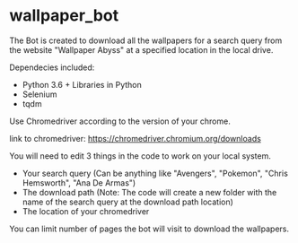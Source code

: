 # wallpaper_bot
The Bot is created to download all the wallpapers for a search query from the website "Wallpaper Abyss" at a specified location in the local drive.

Dependecies included:
 - Python 3.6 +
Libraries in Python
- Selenium
- tqdm

Use Chromedriver according to the version of your chrome.

link to chromedriver:
https://chromedriver.chromium.org/downloads

You will need to edit 3 things in the code to work on your local system.
- Your search query (Can be anything like "Avengers", "Pokemon", "Chris Hemsworth", "Ana De Armas")
- The download path (Note: The code will create a new folder with the name of the search query at the download path location)
- The location of your chromedriver

You can limit number of pages the bot will visit to download the wallpapers.
